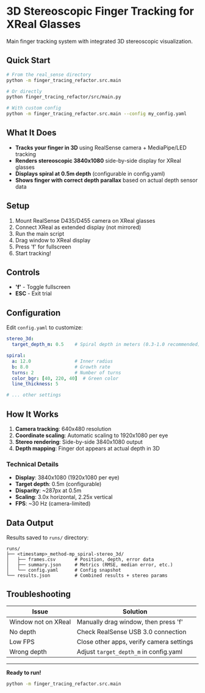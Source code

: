# 3D Stereoscopic Finger Tracking for XReal Glasses

Main finger tracking system with integrated 3D stereoscopic visualization.

## Quick Start

```bash
# From the real_sense directory
python -m finger_tracing_refactor.src.main

# Or directly
python finger_tracing_refactor/src/main.py

# With custom config
python -m finger_tracing_refactor.src.main --config my_config.yaml
```

## What It Does

- **Tracks your finger in 3D** using RealSense camera + MediaPipe/LED tracking
- **Renders stereoscopic 3840x1080** side-by-side display for XReal glasses
- **Displays spiral at 0.5m depth** (configurable in config.yaml)
- **Shows finger with correct depth parallax** based on actual depth sensor data

## Setup

1. Mount RealSense D435/D455 camera on XReal glasses
2. Connect XReal as extended display (not mirrored)
3. Run the main script
4. Drag window to XReal display
5. Press 'f' for fullscreen
6. Start tracking!

## Controls

- **'f'** - Toggle fullscreen
- **ESC** - Exit trial

## Configuration

Edit `config.yaml` to customize:

```yaml
stereo_3d:
  target_depth_m: 0.5    # Spiral depth in meters (0.3-1.0 recommended)

spiral:
  a: 12.0                # Inner radius
  b: 8.0                 # Growth rate
  turns: 2               # Number of turns
  color_bgr: [40, 220, 40]  # Green color
  line_thickness: 5

# ... other settings
```

## How It Works

1. **Camera tracking**: 640x480 resolution
2. **Coordinate scaling**: Automatic scaling to 1920x1080 per eye
3. **Stereo rendering**: Side-by-side 3840x1080 output
4. **Depth mapping**: Finger dot appears at actual depth in 3D

### Technical Details

- **Display**: 3840x1080 (1920x1080 per eye)
- **Target depth**: 0.5m (configurable)
- **Disparity**: ~287px at 0.5m
- **Scaling**: 3.0x horizontal, 2.25x vertical
- **FPS**: ~30 Hz (camera-limited)

## Data Output

Results saved to `runs/` directory:

```
runs/
├── <timestamp>_method-mp_spiral-stereo_3d/
│   ├── frames.csv       # Position, depth, error data
│   ├── summary.json     # Metrics (RMSE, median error, etc.)
│   └── config.yaml      # Config snapshot
└── results.json         # Combined results + stereo params
```

## Troubleshooting

| Issue | Solution |
|-------|----------|
| Window not on XReal | Manually drag window, then press 'f' |
| No depth | Check RealSense USB 3.0 connection |
| Low FPS | Close other apps, verify camera settings |
| Wrong depth | Adjust `target_depth_m` in config.yaml |

---

**Ready to run!**

```bash
python -m finger_tracing_refactor.src.main
```
